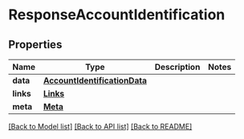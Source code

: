# ResponseAccountIdentification

## Properties
Name | Type | Description | Notes
------------ | ------------- | ------------- | -------------
**data** | [**AccountIdentificationData**](AccountIdentificationData.md) |  | 
**links** | [**Links**](Links.md) |  | 
**meta** | [**Meta**](Meta.md) |  | 

[[Back to Model list]](../README.md#documentation-for-models) [[Back to API list]](../README.md#documentation-for-api-endpoints) [[Back to README]](../README.md)

